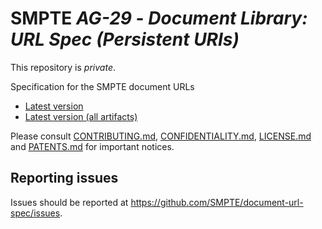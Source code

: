 # SMPTE _AG-29_ - _Document Library: URL Spec (Persistent URIs)_

This repository is *private*.

Specification for the SMPTE document URLs

* [Latest version](https://doc.smpte-doc.org/document-url-spec/main/)
* [Latest version (all artifacts)](https://doc.smpte-doc.org/document-url-spec/main/pub-artifacts.html)

Please consult [CONTRIBUTING.md](./CONTRIBUTING.md), [CONFIDENTIALITY.md](./CONFIDENTIALITY.md), [LICENSE.md](./LICENSE.md) and
[PATENTS.md](./PATENTS.md) for important notices.

## Reporting issues

Issues should be reported at <https://github.com/SMPTE/document-url-spec/issues>.